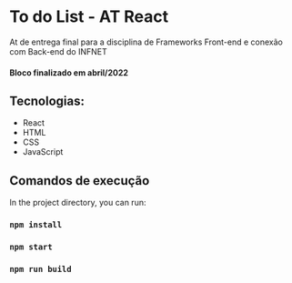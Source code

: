 # To do List - AT React


At de entrega final para a disciplina de Frameworks Front-end e conexão com Back-end do INFNET 

#### Bloco finalizado em abril/2022

## Tecnologias:

* React
* HTML
* CSS
* JavaScript



## Comandos de execução

In the project directory, you can run:

### `npm install`


### `npm start`


### `npm run build`



